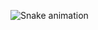 


























<div> 
  
 
  ![Snake animation](https://github.com/charlesesilva/rafaballerini/blob/output/github-contribution-grid-snake.svg)
 
</div>
